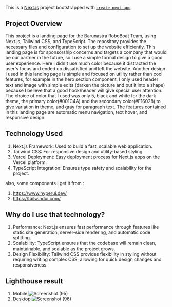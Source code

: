 This is a [Next.js](https://nextjs.org) project bootstrapped with [`create-next-app`](https://nextjs.org/docs/app/api-reference/cli/create-next-app).

## Project Overview

This project is a landing page  for the Barunastra RoboBoat Team, using Next.js, Tailwind CSS, and TypeScript. The repository provides the necessary files and configuration to set up the website efficiently. This landing page is for sponsorship concerns and targets a company that would be our partner in the future, so I use a simple formal design to give a good user experience. Here I didn't use much color because it distracted the user's focus and ended up dissatisfied and left the website. Another design I used in this landing page is simple and focused on utility rather than cool features, for example in the hero section component, I only used header text and image with simple edits (darken the picture and put it into a shape) because I believe that a good hook/header will give special user attention. The choice of color that I used was only 5, black and white for the dark theme, the primary color(#001C4A) and the secondary color(#F16028) to give variation in theme, and gray for paragraph text. The features contained in this landing page are automatic menu navigation, text hover, and responsive design. 

## Technology Used

1. Next.js Framework: Used to build a fast, scalable web application.
2. Tailwind CSS: For responsive design and utility-based styling.
3. Vercel Deployment: Easy deployment process for Next.js apps on the Vercel platform.
4. TypeScript Integration: Ensures type safety and scalability for the project.

also, some components I get it from :
1. https://www.hyperui.dev/
2. https://tailwindui.com/

## Why do I use that technology?

1. Performance: Next.js ensures fast performance through features like static site generation, server-side rendering, and automatic code splitting.
2. Scalability: TypeScript ensures that the codebase will remain clean, maintainable, and scalable as the project grows.
3. Design Flexibility: Tailwind CSS provides flexibility in styling without requiring writing complex CSS, allowing for quick design changes and responsiveness.


## Lighthouse result
1. Mobile
![Screenshot (95)](https://github.com/user-attachments/assets/ccaa603f-4669-4d2e-a175-0f27ec6cce2c)
2. Desktop
![Screenshot (96)](https://github.com/user-attachments/assets/e164a7e1-c659-4a38-8fae-d6d437ca0af3)



